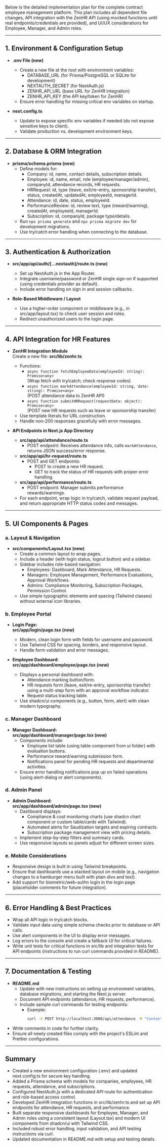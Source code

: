 Below is the detailed implementation plan for the complete contract employee management platform. This plan includes all dependent file changes, API integration with the ZenHR API (using mocked functions until real endpoints/credentials are provided), and UI/UX considerations for Employee, Manager, and Admin roles.

---

## 1. Environment & Configuration Setup

- **.env File (new)**
  - Create a new file at the root with environment variables:
    - DATABASE_URL (for Prisma/PostgreSQL or SQLite for development)
    - NEXTAUTH_SECRET (for NextAuth.js)
    - ZENHR_API_URL (base URL for ZenHR integration)
    - ZENHR_API_KEY (the API key/token for ZenHR)
  - Ensure error handling for missing critical env variables on startup.

- **next.config.ts**
  - Update to expose specific env variables if needed (do not expose sensitive keys to client).
  - Validate production vs. development environment keys.

---

## 2. Database & ORM Integration

- **prisma/schema.prisma (new)**
  - Define models for:
    - Company: id, name, contact details, subscription details.
    - Employee: id, name, email, role (employee/manager/admin), companyId, attendance records, HR requests.
    - HRRequest: id, type (leave, exit/re-entry, sponsorship transfer), status, createdAt, updatedAt, employeeId, managerId.
    - Attendance: id, date, status, employeeId.
    - PerformanceReview: id, review text, type (reward/warning), createdAt, employeeId, managerId.
    - Subscription: id, companyId, package type/details.
  - Run `npx prisma generate` and `npx prisma migrate dev` for development migrations.
  - Use try/catch error handling when connecting to the database.

---

## 3. Authentication & Authorization

- **src/app/api/auth/[...nextauth]/route.ts (new)**
  - Set up NextAuth.js in the App Router.
  - Integrate username/password or ZenHR single sign-on if supported (using credentials provider as default).
  - Include error handling on sign in and session callbacks.
  
- **Role-Based Middleware / Layout**
  - Use a higher-order component or middleware (e.g., in src/app/layout.tsx) to check user session and roles.
  - Redirect unauthorized users to the login page.

---

## 4. API Integration for HR Features

- **ZenHR Integration Module**  
  Create a new file: **src/lib/zenhr.ts**
  - Functions:
    - `async function fetchEmployeeData(employeeId: string): Promise<any>`  
      (Wrap fetch with try/catch; check response codes)
    - `async function markAttendance(employeeId: string, date: string): Promise<any>`  
      (POST attendance data to ZenHR API)
    - `async function submitHRRequest(requestData: object): Promise<any>`  
      (POST new HR requests such as leave or sponsorship transfer)
  - Use template literals for URL construction.
  - Handle non-200 responses gracefully with error messages.

- **API Endpoints in Next.js App Directory**
  - **src/app/api/attendance/route.ts**
    - POST endpoint: Receives attendance info, calls `markAttendance`, returns JSON success/error response.
  - **src/app/api/hr-request/route.ts**
    - POST and GET endpoints:
      - POST to create a new HR request.
      - GET to track the status of HR requests with proper error handling.
  - **src/app/api/performance/route.ts**
    - POST endpoint: Manager submits performance rewards/warnings.
  - For each endpoint, wrap logic in try/catch, validate request payload, and return appropriate HTTP status codes and messages.

---

## 5. UI Components & Pages

### a. Layout & Navigation
- **src/components/Layout.tsx (new)**
  - Create a common layout to wrap pages.
  - Include a header (with login status, logout button) and a sidebar.
  - Sidebar includes role-based navigation:
    - Employees: Dashboard, Mark Attendance, HR Requests.
    - Managers: Employee Management, Performance Evaluations, Approval Workflows.
    - Admins: Compliance Monitoring, Subscription Packages, Permission Control.
  - Use simple typographic elements and spacing (Tailwind classes) without external icon libraries.

### b. Employee Portal
- **Login Page:**  
  **src/app/login/page.tsx (new)**
  - Modern, clean login form with fields for username and password.
  - Use Tailwind CSS for spacing, borders, and responsive layout.
  - Handle form validation and error messages.
  
- **Employee Dashboard:**  
  **src/app/dashboard/employee/page.tsx (new)**
  - Displays a personal dashboard with:
    - Attendance marking button/form.
    - HR requests form (leave, exit/re-entry, sponsorship transfer) using a multi-step form with an approval workflow indicator.
    - Request status tracking table.
  - Use shadcn/ui components (e.g., button, form, alert) with clean modern typography.
  
### c. Manager Dashboard
- **Manager Dashboard:**  
  **src/app/dashboard/manager/page.tsx (new)**
  - Components include:
    - Employee list table (using table component from ui folder) with evaluation buttons.
    - Performance reward/warning submission form.
    - Notifications panel for pending HR requests and departmental activities.
  - Ensure error handling notifications pop up on failed operations (using alert-dialog or alert components).

### d. Admin Panel
- **Admin Dashboard:**  
  **src/app/dashboard/admin/page.tsx (new)**
  - Dashboard displays:
    - Compliance & cost monitoring charts (use shadcn chart component or custom table/cards with Tailwind).
    - Automated alerts for Saudization targets and expiring contracts.
    - Subscription package management view with pricing details.
  - Implement step-by-step filters and summary cards.
  - Use responsive layouts so panels adjust for different screen sizes.
  
### e. Mobile Considerations
- Responsive design is built in using Tailwind breakpoints.
- Ensure that dashboards use a stacked layout on mobile (e.g., navigation changes to a hamburger menu built with plain divs and text).
- Add support for biometric/web-authn login in the login page (placeholder comments for future integration).

---

## 6. Error Handling & Best Practices

- Wrap all API logic in try/catch blocks.
- Validate input data using simple schema checks prior to database or API calls.
- Use alert components in the UI to display error messages.
- Log errors to the console and create a fallback UI for critical failures.
- Write unit tests for critical functions in src/lib and integration tests for API endpoints (instructions to run curl commands provided in README).

---

## 7. Documentation & Testing

- **README.md**
  - Update with new instructions on setting up environment variables, database migrations, and starting the Next.js server.
  - Document API endpoints (attendance, HR requests, performance).
  - Include sample curl commands for testing endpoints:
    - Example:  
      ```bash
      curl -X POST http://localhost:3000/api/attendance -H "Content-Type: application/json" -d '{"employeeId": "123", "date": "2023-10-10"}'
      ```
- Write comments in code for further clarity.
- Ensure all newly created files comply with the project's ESLint and Prettier configurations.

---

## Summary

- Created a new environment configuration (.env) and updated next.config.ts for secure key handling.  
- Added a Prisma schema with models for companies, employees, HR requests, attendance, and subscriptions.  
- Configured NextAuth.js with a dedicated API route for authentication and role-based access control.  
- Developed ZenHR integration functions in src/lib/zenhr.ts and set up API endpoints for attendance, HR requests, and performance.  
- Built separate responsive dashboards for Employee, Manager, and Admin roles using a consistent layout (Layout.tsx) and modern UI components from shadcn/ui with Tailwind CSS.  
- Included robust error handling, input validation, and API testing instructions via curl.  
- Updated documentation in README.md with setup and testing details.
